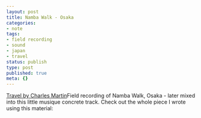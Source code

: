```yaml
---
layout: post
title: Namba Walk - Osaka
categories:
- note
tags:
- field recording
- sound
- japan
- travel
status: publish
type: post
published: true
meta: {}
---
```


[Travel by Charles Martin](http://charlesmartin.bandcamp.com/album/travel)Field recording of Namba Walk, Osaka - later mixed into this little musique concrete track. Check out the whole piece I wrote using this material:
